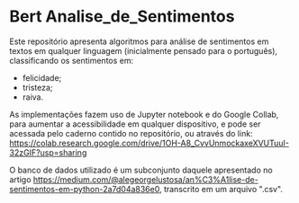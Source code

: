 # Bert Analise_de_Sentimentos
Este repositório apresenta algoritmos para análise de sentimentos em textos em qualquer linguagem (inicialmente pensado para o português), classificando os sentimentos em:

 - felicidade;
 - tristeza;
 - raiva.
 
As implementações fazem uso de Jupyter notebook e do Google Collab, para aumentar a acessibilidade em qualquer dispositivo, e pode ser acessada pelo caderno contido no repositório, ou através do link: https://colab.research.google.com/drive/1OH-A8_CvvUnmockaxeXVUTuuI-32zGIF?usp=sharing 

O banco de dados utilizado é um subconjunto daquele apresentado no artigo https://medium.com/@alegeorgelustosa/an%C3%A1lise-de-sentimentos-em-python-2a7d04a836e0, transcrito em um arquivo ".csv". 
